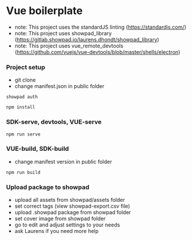 # Vue boilerplate

* note: This project uses the standardJS linting (https://standardjs.com/)
* note: This project uses showpad_library (https://gitlab.showpad.io/laurens.dhondt/showpad_library)
* note: This project uses vue_remote_devtools (https://github.com/vuejs/vue-devtools/blob/master/shells/electron)

### Project setup

* git clone
* change manifest.json in public folder

```
showpad auth
```

```
npm install
```

### SDK-serve, devtools, VUE-serve

```
npm run serve
```

### VUE-build, SDK-build

* change manifest version in public folder

```
npm run build
```

### Upload package to showpad

* upload all assets from showpad/assets folder
* set correct tags (view showpad-export.csv file)
* upload .showpad package from showpad folder
* set cover image from showpad folder
* go to edit and adjust settings to your needs
* ask Laurens if you need more help
